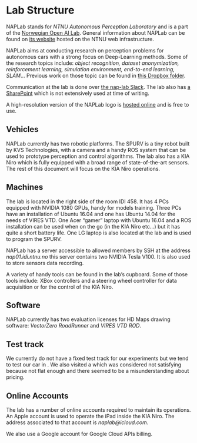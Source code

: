 # Lab Structure

NAPLab stands for _NTNU Autonomous Perception Laboratory_ and is a part of the [Norwegian Open AI Lab](https://www.ntnu.edu/ailab). General information about NAPLab can be found on [its website](https://www.ntnu.edu/idi/naplab) hosted on the NTNU web infrastructure.

NAPLab aims at conducting research on perception problems for autonomous cars with a strong focus on Deep-Learning methods. Some of the research topics include: _object recognition, dataset anonymization, reinforcement learning, simulation environment, end-to-end learning, SLAM_... Previous work on those topic can be found in [this Dropbox folder](https://www.dropbox.com/sh/oi8qewb2t64k7a7/AACD2Ch1JVN30JXJsT8504QBa?dl=0).

Communication at the lab is done over [the nap-lab Slack](https://nap-lab.slack.com/). The lab also has [a SharePoint](https://studntnu.sharepoint.com/sites/TeamSite/4834/SitePages/Homepage.aspx?e=1%3Afd21a82bf1a94fa4b1e9eac2ae635295) which is not extensively used at time of writing.

A high-resolution version of the NAPLab logo is [hosted online](https://drive.google.com/drive/folders/1CRoDm-9HIry3vfa5DEhlAHDrG6XEYM5E?usp=sharing) and is free to use.

## Vehicles

NAPLab currently has two robotic platforms. The SPURV is a tiny robot built by KVS Technologies, with a camera and a handy ROS system that can be used to prototype perception and control algorithms. The lab also has a KIA Niro which is fully equipped with a broad range of state-of-the-art sensors. The rest of this document will focus on the KIA Niro operations.

## Machines

The lab is located in the right side of the room IDI 458. It has 4 PCs equipped with NVIDIA 1080 GPUs, handy for models training. Three PCs have an installation of Ubuntu 16.04 and one has Ubuntu 14.04 for the needs of VIRES VTD.  One Acer “gamer” laptop with Ubuntu 16.04 and a ROS installation can be used when on the go \(in the KIA Niro etc...\) but it has quite a short battery life.  One LG laptop is also located at the lab and is used to program the SPURV.

NAPLab has a server accessible to allowed members by SSH at the address _nap01.idi.ntnu.no_ this server contains two NVIDIA Tesla V100. It is also used to store sensors data recording.

A variety of handy tools can be found in the lab’s cupboard. Some of those tools include: XBox controllers and a steering wheel controller for data acquisition or for the control of the KIA Niro.

## Software

NAPLab currently has two evaluation licenses for HD Maps drawing software: _VectorZero RoadRunner_ and _VIRES VTD ROD_.

## Test track

We currently do not have a fixed test track for our experiments but we tend to test our car in . We also visited a which was considered not satisfying because not flat enough and there seemed to be a misunderstanding about pricing.

## Online Accounts

The lab has a number of online accounts required to maintain its operations. An Apple account is used to operate the iPad inside the KIA Niro. The address associated to that account is _naplab@icloud.com_.

We also use a Google account for Google Cloud APIs billing.



